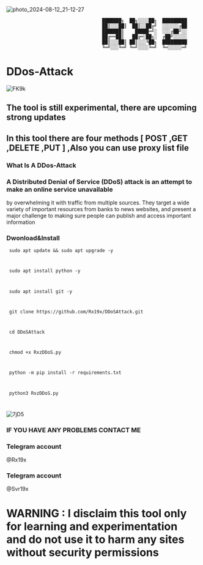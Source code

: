                               

![photo_2024-08-12_21-12-27](https://github.com/user-attachments/assets/eedc9761-e236-4c6c-806c-fac7a09a2b44)

                                       ███████╗  ██╗░░░░██╗  █████████                                 
                                       ██║░░░██║  ██║░░██╔╝  ░░░░░░╔██                   
                                       ███████║    █████═╝░  ░░░╔██╝░░         
                                       ██╔══██║   ██╔═░██╗░  ╔██╝░░░░░         
                                       ██║░░░██║ ██║░░░╚██╗  █████████         
                                       ╚═╝░░░╚═╝ ╚═╝░░░░╚═╝  ╚═░░░░░═╝        

# DDos-Attack 

  ![FK9k](https://github.com/user-attachments/assets/8602a818-7282-4034-85d0-7ec06667139d)

## The tool is still experimental, there are upcoming strong updates

## In this tool there are four methods [ POST ,GET ,DELETE ,PUT ] ,Also you can use proxy list file 

### What Is A DDos-Attack

 
   
### A Distributed Denial of Service (DDoS) attack is an attempt to make an online service unavailable 
by overwhelming it with traffic from multiple sources. They target a wide variety of important resources
from banks to news websites, and present a major challenge to making sure people can publish and access important information

### Dwonload&Install

     sudo apt update && sudo apt upgrade -y 
#
     sudo apt install python -y
#
     sudo apt install git -y
#
     git clone https://github.com/Rx19x/DDoSAttack.git
#
     cd DDoSAttack
#
     chmod +x RxzDDoS.py
# 
     python -m pip install -r requirements.txt
#
     python3 RxzDDoS.py
#      
     
  ![7jD5](https://github.com/user-attachments/assets/b0fa695c-1844-4fac-a5a9-9752597a65de)

### IF YOU HAVE ANY PROBLEMS CONTACT ME 

### Telegram account 

 @Rx19x

### Telegram account

 @Svr19x

# WARNING : I disclaim this tool only for learning and experimentation and do not use it to harm any sites without security permissions
